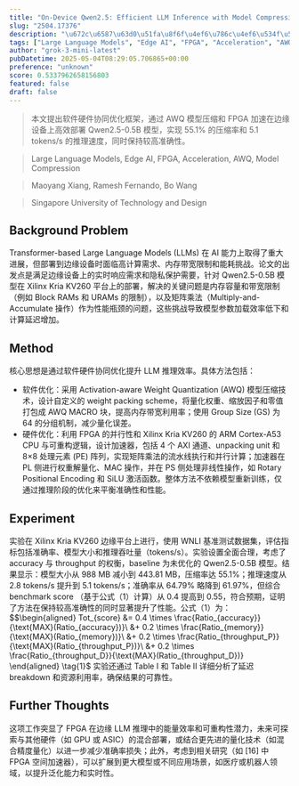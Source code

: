 ```yaml
---
title: "On-Device Qwen2.5: Efficient LLM Inference with Model Compression and Hardware Acceleration"
slug: "2504.17376"
description: "\u672c\u6587\u63d0\u51fa\u8f6f\u4ef6\u786c\u4ef6\u534f\u540c\u4f18\u5316\u6846\u67b6\uff0c\u901a\u8fc7 AWQ \u6a21\u578b\u538b\u7f29\u548c FPGA \u52a0\u901f\u5728\u8fb9\u7f18\u8bbe\u5907\u4e0a\u9ad8\u6548\u90e8\u7f72 Qwen2.5-0.5B \u6a21\u578b\uff0c\u5b9e\u73b0 55.1% \u7684\u538b\u7f29\u7387\u548c 5.1 tokens/s \u7684\u63a8\u7406\u901f\u5ea6\uff0c\u540c\u65f6\u4fdd\u6301\u8f83\u9ad8\u51c6\u786e\u6027\u3002"
tags: ["Large Language Models", "Edge AI", "FPGA", "Acceleration", "AWQ", "Model Compression"]
author: "grok-3-mini-latest"
pubDatetime: 2025-05-04T08:29:05.706865+00:00
preference: "unknown"
score: 0.5337962658156803
featured: false
draft: false
---
```


> 本文提出软件硬件协同优化框架，通过 AWQ 模型压缩和 FPGA 加速在边缘设备上高效部署 Qwen2.5-0.5B 模型，实现 55.1% 的压缩率和 5.1 tokens/s 的推理速度，同时保持较高准确性。

> Large Language Models, Edge AI, FPGA, Acceleration, AWQ, Model Compression 

> Maoyang Xiang, Ramesh Fernando, Bo Wang

> Singapore University of Technology and Design 

## Background Problem

Transformer-based Large Language Models (LLMs) 在 AI 能力上取得了重大进展，但部署到边缘设备时面临高计算需求、内存带宽限制和能耗挑战。论文的出发点是满足边缘设备上的实时响应需求和隐私保护需要，针对 Qwen2.5-0.5B 模型在 Xilinx Kria KV260 平台上的部署，解决的关键问题是内存容量和带宽限制（例如 Block RAMs 和 URAMs 的限制），以及矩阵乘法（Multiply-and-Accumulate 操作）作为性能瓶颈的问题，这些挑战导致模型参数加载效率低下和计算延迟增加。

## Method

核心思想是通过软件硬件协同优化提升 LLM 推理效率。具体方法包括：
- 软件优化：采用 Activation-aware Weight Quantization (AWQ) 模型压缩技术，设计自定义的 weight packing scheme，将量化权重、缩放因子和零值打包成 AWQ MACRO 块，提高内存带宽利用率；使用 Group Size (GS) 为 64 的分组机制，减少量化误差。
- 硬件优化：利用 FPGA 的并行性和 Xilinx Kria KV260 的 ARM Cortex-A53 CPU 与可重构逻辑，设计加速器，包括 4 个 AXI 通道、unpacking unit 和 8×8 处理元素 (PE) 阵列，实现矩阵乘法的流水线执行和并行计算；加速器在 PL 侧进行权重解量化、MAC 操作，并在 PS 侧处理非线性操作，如 Rotary Positional Encoding 和 SiLU 激活函数。整体方法不依赖模型重新训练，仅通过推理阶段的优化来平衡准确性和性能。

## Experiment

实验在 Xilinx Kria KV260 边缘平台上进行，使用 WNLI 基准测试数据集，评估指标包括准确率、模型大小和推理吞吐量（tokens/s）。实验设置全面合理，考虑了 accuracy 与 throughput 的权衡，baseline 为未优化的 Qwen2.5-0.5B 模型。结果显示：模型大小从 988 MB 减小到 443.81 MB，压缩率达 55.1%；推理速度从 2.8 tokens/s 提升到 5.1 tokens/s；准确率从 64.79% 略降到 61.97%，但综合 benchmark score （基于公式（1）计算）从 0.4 提高到 0.55，符合预期，证明了方法在保持较高准确性的同时显著提升了性能。公式（1）为：
$$\begin{aligned} Tot_{score} &= 0.4 \times \frac{Ratio_{accuracy}}{\text{MAX}(Ratio_{accuracy})}\ 
&+ 0.2 \times \frac{Ratio_{memory}}{\text{MAX}(Ratio_{memory})}\ 
&+ 0.2 \times \frac{Ratio_{throughput_P}}{\text{MAX}(Ratio_{throughput_P})}\ 
&+ 0.2 \times \frac{Ratio_{throughput_D}}{\text{MAX}(Ratio_{throughput_D})} \end{aligned} \tag{1}$
实验还通过 Table I 和 Table II 详细分析了延迟 breakdown 和资源利用率，确保结果的可靠性。

## Further Thoughts 

这项工作突显了 FPGA 在边缘 LLM 推理中的能量效率和可重构性潜力，未来可探索与其他硬件（如 GPU 或 ASIC）的混合部署，或结合更先进的量化技术（如混合精度量化）以进一步减少准确率损失；此外，考虑到相关研究（如 [16] 中 FPGA 空间加速器），可以扩展到更大模型或不同应用场景，如医疗或机器人领域，以提升泛化能力和实时性。